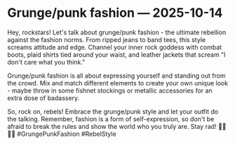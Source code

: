 # Grunge/punk fashion — 2025-10-14

Hey, rockstars! Let's talk about grunge/punk fashion - the ultimate rebellion against the fashion norms. From ripped jeans to band tees, this style screams attitude and edge. Channel your inner rock goddess with combat boots, plaid shirts tied around your waist, and leather jackets that scream "I don't care what you think."

Grunge/punk fashion is all about expressing yourself and standing out from the crowd. Mix and match different elements to create your own unique look - maybe throw in some fishnet stockings or metallic accessories for an extra dose of badassery.

So, rock on, rebels! Embrace the grunge/punk style and let your outfit do the talking. Remember, fashion is a form of self-expression, so don't be afraid to break the rules and show the world who you truly are. Stay rad! ✌🏼🤘🏼 #GrungePunkFashion #RebelStyle